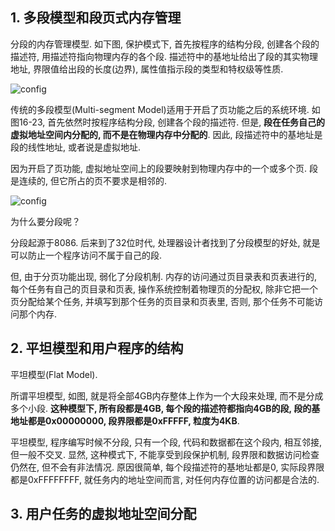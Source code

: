 ## 1. 多段模型和段页式内存管理

分段的内存管理模型. 如下图, 保护模式下, 首先按程序的结构分段, 创建各个段的描述符, 用描述符指向物理内存的各个段. 描述符中的基地址给出了段的其实物理地址, 界限值给出段的长度(边界), 属性值指示段的类型和特权级等性质. 

![config](images/9.png)

传统的多段模型(Multi-segment Model)适用于开启了页功能之后的系统环境. 如图16-23, 首先依然时按程序结构分段, 创建各个段的描述符. 但是, **段在任务自己的虚拟地址空间内分配的, 而不是在物理内存中分配的**. 因此, 段描述符中的基地址是段的线性地址, 或者说是虚拟地址. 


因为开启了页功能, 虚拟地址空间上的段要映射到物理内存中的一个或多个页. 段是连续的, 但它所占的页不要求是相邻的. 

![config](images/10.png)

为什么要分段呢？

分段起源于8086. 后来到了32位时代, 处理器设计者找到了分段模型的好处, 就是可以防止一个程序访问不属于自己的段. 

但, 由于分页功能出现, 弱化了分段机制. 内存的访问通过页目录表和页表进行的, 每个任务有自己的页目录和页表, 操作系统控制着物理页的分配权, 除非它把一个页分配给某个任务, 并填写到那个任务的页目录和页表里, 否则, 那个任务不可能访问那个内存. 

## 2. 平坦模型和用户程序的结构

平坦模型(Flat Model). 

所谓平坦模型, 如图, 就是将全部4GB内存整体上作为一个大段来处理, 而不是分成多个小段. **这种模型下, 所有段都是4GB, 每个段的描述符都指向4GB的段, 段的基地址都是0x00000000, 段界限都是0xFFFFF, 粒度为4KB**. 

平坦模型, 程序编写时候不分段, 只有一个段, 代码和数据都在这个段内, 相互邻接, 但一般不交叉. 显然, 这种模式下, 不能享受到段保护机制, 段界限和数据访问检查仍然在, 但不会有非法情况. 原因很简单, 每个段描述符的基地址都是0, 实际段界限都是0xFFFFFFFF, 就任务内的地址空间而言, 对任何内存位置的访问都是合法的. 

## 3. 用户任务的虚拟地址空间分配

